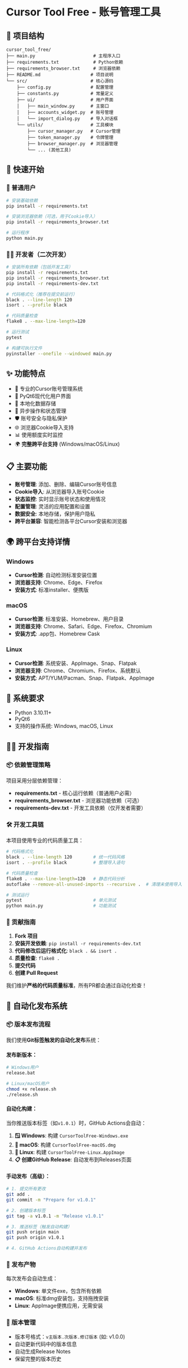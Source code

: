 # Cursor Tool Free - 账号管理工具

## 📁 项目结构

```
cursor_tool_free/
├── main.py                      # 主程序入口  
├── requirements.txt             # Python依赖
├── requirements_browser.txt     # 浏览器依赖
├── README.md                   # 项目说明
└── src/                        # 核心源码
    ├── config.py               # 配置管理
    ├── constants.py            # 常量定义
    ├── ui/                     # 用户界面
    │   ├── main_window.py      # 主窗口
    │   ├── accounts_widget.py  # 账号管理
    │   └── import_dialog.py    # 导入对话框
    └── utils/                  # 工具模块
        ├── cursor_manager.py   # Cursor管理
        ├── token_manager.py    # 令牌管理
        ├── browser_manager.py  # 浏览器管理
        └── ... (其他工具)
```

## 🚀 快速开始

### 👥 普通用户

```bash
# 安装基础依赖
pip install -r requirements.txt

# 安装浏览器依赖（可选，用于Cookie导入）
pip install -r requirements_browser.txt

# 运行程序
python main.py
```

### 👨‍💻 开发者（二次开发）

```bash
# 安装所有依赖（包括开发工具）
pip install -r requirements.txt
pip install -r requirements_browser.txt
pip install -r requirements-dev.txt

# 代码格式化（推荐在提交前运行）
black . --line-length 120
isort . --profile black

# 代码质量检查
flake8 . --max-line-length=120

# 运行测试
pytest

# 构建可执行文件
pyinstaller --onefile --windowed main.py
```

## ✨ 功能特点

- 🔐 专业的Cursor账号管理系统
- 📱 PyQt6现代化用户界面  
- 💾 本地化数据存储
- 🔄 异步操作和状态管理
- 🛡️ 账号安全与隐私保护
- 🌐 浏览器Cookie导入支持
- 📊 使用额度实时监控
- 🌍 **完整跨平台支持** (Windows/macOS/Linux)

## 📋 主要功能

- **账号管理**: 添加、删除、编辑Cursor账号信息
- **Cookie导入**: 从浏览器导入账号Cookie
- **状态监控**: 实时显示账号状态和使用情况
- **配置管理**: 灵活的应用配置和设置
- **数据安全**: 本地存储，保护用户隐私
- **跨平台兼容**: 智能检测各平台Cursor安装和浏览器

## 🌍 跨平台支持详情

### Windows
- **Cursor检测**: 自动检测标准安装位置
- **浏览器支持**: Chrome、Edge、Firefox
- **安装方式**: 标准installer、便携版

### macOS  
- **Cursor检测**: 标准安装、Homebrew、用户目录
- **浏览器支持**: Chrome、Safari、Edge、Firefox、Chromium
- **安装方式**: .app包、Homebrew Cask

### Linux
- **Cursor检测**: 系统安装、AppImage、Snap、Flatpak
- **浏览器支持**: Chrome、Chromium、Firefox、系统默认
- **安装方式**: APT/YUM/Pacman、Snap、Flatpak、AppImage

## 🔧 系统要求

- Python 3.10.11+
- PyQt6
- 支持的操作系统: Windows, macOS, Linux

## 👨‍💻 开发指南

### 📦 依赖管理策略

项目采用分层依赖管理：

- **requirements.txt** - 核心运行依赖（普通用户必需）
- **requirements_browser.txt** - 浏览器功能依赖（可选）
- **requirements-dev.txt** - 开发工具依赖（仅开发者需要）

### 🛠️ 开发工具链

本项目使用专业的代码质量工具：

```bash
# 代码格式化
black . --line-length 120        # 统一代码风格
isort . --profile black          # 整理导入语句

# 代码质量检查
flake8 . --max-line-length=120   # 静态代码分析
autoflake --remove-all-unused-imports --recursive .  # 清理未使用导入

# 测试运行
pytest                           # 单元测试
python main.py                   # 功能测试
```

### 🎯 贡献指南

1. **Fork 项目** 
2. **安装开发依赖**: `pip install -r requirements-dev.txt`
3. **代码修改后运行格式化**: `black . && isort .`
4. **质量检查**: `flake8 .`
5. **提交代码**
6. **创建 Pull Request**

我们维护**严格的代码质量标准**，所有PR都会通过自动化检查！

## 🚀 自动化发布系统

### 📦 版本发布流程

我们使用**Git标签触发的自动化发布**系统：

#### 发布新版本：
```bash
# Windows用户
release.bat

# Linux/macOS用户  
chmod +x release.sh
./release.sh
```

#### 自动化构建：
当你推送版本标签（如`v1.0.1`）时，GitHub Actions会自动：

1. **🪟 Windows**: 构建 `CursorToolFree-Windows.exe`
2. **🍎 macOS**: 构建 `CursorToolFree-macOS.dmg`  
3. **🐧 Linux**: 构建 `CursorToolFree-Linux.AppImage`
4. **📋 创建GitHub Release**: 自动发布到Releases页面

#### 手动发布（高级）：
```bash
# 1. 提交所有更改
git add .
git commit -m "Prepare for v1.0.1"

# 2. 创建版本标签
git tag -a v1.0.1 -m "Release v1.0.1"

# 3. 推送标签（触发自动构建）
git push origin main
git push origin v1.0.1

# 4. GitHub Actions自动构建并发布
```

### 📁 发布产物

每次发布会自动生成：
- **Windows**: 单文件exe，包含所有依赖
- **macOS**: 标准dmg安装包，支持拖拽安装
- **Linux**: AppImage便携应用，无需安装

### 🔧 版本管理

- 版本号格式：`v主版本.次版本.修订版本` (如: v1.0.0)
- 自动更新代码中的版本信息
- 自动生成Release Notes
- 保留完整的版本历史
